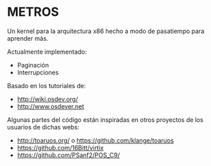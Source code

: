 # METROS
Un kernel para la arquitectura x86 hecho a modo de pasatiempo para aprender más.

Actualmente implementado:
  + Paginación
  + Interrupciones

Basado en los tutoriales de: 
  - http://wiki.osdev.org/
  - http://www.osdever.net

Algunas partes del código están inspiradas en otros proyectos de los usuarios de dichas webs:
  + http://toaruos.org/ o https://github.com/klange/toaruos
  + https://github.com/16Bitt/virtix
  + https://github.com/PSanf2/POS_C9/
